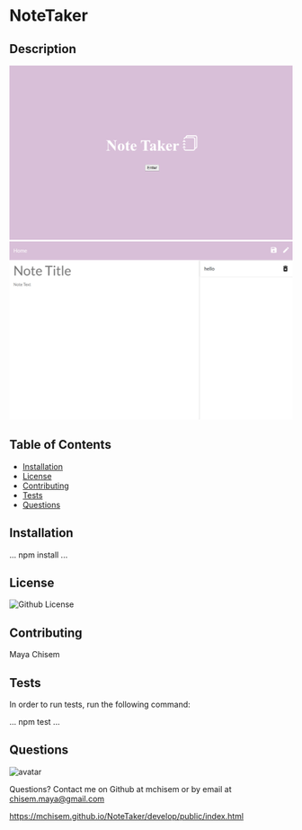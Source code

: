 # NoteTaker

## Description

<img width="1007" alt="" src="develop/images/homepage.png">
<img width="1007" alt="" src="develop/images/note_taker.png">

## Table of Contents

* [Installation](#installation)
* [License](#license)
* [Contributing](#contributing)
* [Tests](#tests)
* [Questions](#questions)

## Installation

...
npm install
...

## License

![Github License](https://img.shields.io/badge/license-MIT-blue.svg)


## Contributing

Maya Chisem

## Tests

In order to run tests, run the following command:

...
npm test
...

## Questions

<img src="https://avatars0.githubusercontent.com/u/58449282?v=4&v=4"
alt="avatar" style= "width: 30"/>

Questions? Contact me on Github at mchisem or by email at chisem.maya@gmail.com

https://mchisem.github.io/NoteTaker/develop/public/index.html
